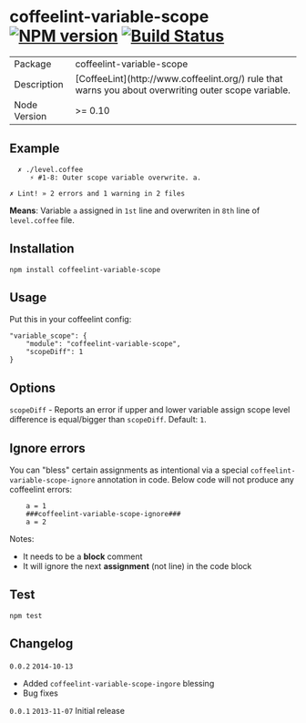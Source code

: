 # coffeelint-variable-scope [![NPM version](https://badge.fury.io/js/coffeelint-variable-scope.svg)](http://badge.fury.io/js/coffeelint-variable-scope) [![Build Status](https://secure.travis-ci.org/fragphace/coffeelint-variable-scope.png?branch=master)](http://travis-ci.org/fragphace/coffeelint-variable-scope)

<table>
<tr> 
<td>Package</td><td>coffeelint-variable-scope</td>
</tr>
<tr>
<td>Description</td>
<td>[CoffeeLint](http://www.coffeelint.org/) rule that warns you about overwriting outer scope variable.</td>
</tr>
<tr>
<td>Node Version</td>
<td>>= 0.10</td>
</tr>
</table>

## Example

```
  ✗ ./level.coffee
     ⚡ #1-8: Outer scope variable overwrite. a.

✗ Lint! » 2 errors and 1 warning in 2 files
```

**Means**: Variable `a` assigned in `1st` line and overwriten in `8th` line of `level.coffee` file.

## Installation

```
npm install coffeelint-variable-scope
```

## Usage

Put this in your coffeelint config:

```
"variable_scope": {
    "module": "coffeelint-variable-scope",
    "scopeDiff": 1
}
```

## Options

`scopeDiff` - Reports an error if upper and lower variable 
assign scope level difference is equal/bigger than `scopeDiff`. Default: `1`.

## Ignore errors

You can "bless" certain assignments as intentional via a special 
`coffeelint-variable-scope-ignore` annotation in code. Below code
will not produce any coffeelint errors:

```
    a = 1
    ###coffeelint-variable-scope-ignore###
    a = 2
```

Notes:

* It needs to be a **block** comment
* It will ignore the next **assignment** (not line) in the code block

## Test

```
npm test
```

## Changelog

`0.0.2` `2014-10-13`

* Added `coffeelint-variable-scope-ingore` blessing
* Bug fixes

`0.0.1` `2013-11-07` 
Initial release